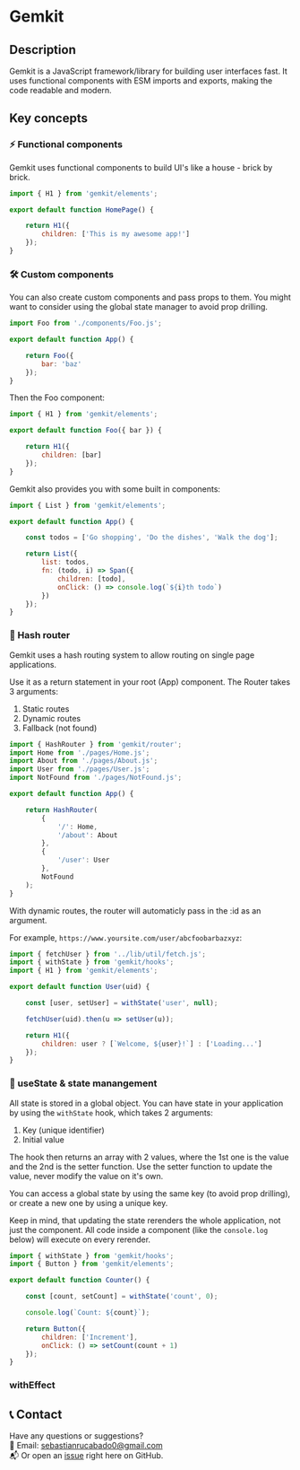 # Gemkit

## Description

Gemkit is a JavaScript framework/library for building user interfaces fast.
It uses functional components with ESM imports and exports, making the code
readable and modern.

## Key concepts

### ⚡ Functional components

Gemkit uses functional components to build UI's like a house - brick by brick.

```js
import { H1 } from 'gemkit/elements';

export default function HomePage() {

    return H1({
        children: ['This is my awesome app!']
    });
}
```

### 🛠️ Custom components

You can also create custom components and pass props to them. You
might want to consider using the global state manager to avoid prop
drilling.

```js
import Foo from './components/Foo.js';

export default function App() {

    return Foo({
        bar: 'baz'
    });
}
```

Then the Foo component:

```js
import { H1 } from 'gemkit/elements';

export default function Foo({ bar }) {

    return H1({
        children: [bar]
    });
}
```

Gemkit also provides you with some built in components:

```js
import { List } from 'gemkit/elements';

export default function App() {

    const todos = ['Go shopping', 'Do the dishes', 'Walk the dog'];

    return List({
        list: todos,
        fn: (todo, i) => Span({
            children: [todo],
            onClick: () => console.log(`${i}th todo`)
        })
    });
}
```

### 🔀 Hash router

Gemkit uses a hash routing system to allow routing on single page applications.

Use it as a return statement in your root (App) component. The Router takes
3 arguments:

1. Static routes
2. Dynamic routes
3. Fallback (not found)

```js
import { HashRouter } from 'gemkit/router';
import Home from './pages/Home.js';
import About from './pages/About.js';
import User from './pages/User.js';
import NotFound from './pages/NotFound.js';

export default function App() {

    return HashRouter(
        {
            '/': Home,
            '/about': About
        },
        {
            '/user': User
        },
        NotFound
    );
}
```

With dynamic routes, the router will automaticly pass in the :id
as an argument.

For example, `https://www.yoursite.com/user/abcfoobarbazxyz`:

```js
import { fetchUser } from '../lib/util/fetch.js';
import { withState } from 'gemkit/hooks';
import { H1 } from 'gemkit/elements';

export default function User(uid) {

    const [user, setUser] = withState('user', null);

    fetchUser(uid).then(u => setUser(u));

    return H1({
        children: user ? [`Welcome, ${user}!`] : ['Loading...']
    });
}
```

### 🚦 useState & state manangement

All state is stored in a global object. You can have state
in your application by using the `withState` hook, which
takes 2 arguments:

1. Key (unique identifier)
2. Initial value

The hook then returns an array with 2 values, where the 1st one
is the value and the 2nd is the setter function. Use the setter
function to update the value, never modify the value on it's own.

You can access a global state by using the same key (to avoid prop
drilling), or create a new one by using a unique key.

Keep in mind, that updating the state rerenders the whole application,
not just the component. All code inside a component (like the `console.log`
below) will execute on every rerender.

```js
import { withState } from 'gemkit/hooks';
import { Button } from 'gemkit/elements';

export default function Counter() {

    const [count, setCount] = withState('count', 0);

    console.log(`Count: ${count}`);

    return Button({
        children: ['Increment'],
        onClick: () => setCount(count + 1)
    });
}
```

### withEffect

## 📞 Contact

Have any questions or suggestions? <br>
📧 Email: sebastianrucabado0@gmail.com <br>
📬 Or open an [issue](https://github.com/Sebastian-GOAT/gemkit/issues) right here on GitHub.